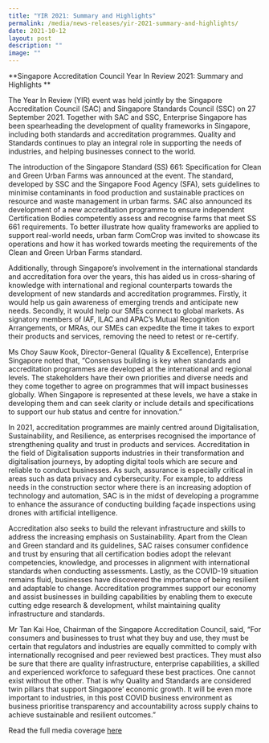 ```yaml
---
title: "YIR 2021: Summary and Highlights"
permalink: /media/news-releases/yir-2021-summary-and-highlights/
date: 2021-10-12
layout: post
description: ""
image: ""
---
```

**Singapore Accreditation Council Year In Review 2021: Summary and Highlights
**
 

The Year In Review (YIR) event was held jointly by the Singapore Accreditation Council (SAC) and Singapore Standards Council (SSC) on 27 September 2021. Together with SAC and SSC, Enterprise Singapore has been spearheading the development of quality frameworks in Singapore, including both standards and accreditation programmes. Quality and Standards continues to play an integral role in supporting the needs of industries, and helping businesses connect to the world.

 

The introduction of the Singapore Standard (SS) 661: Specification for Clean and Green Urban Farms was announced at the event. The standard, developed by SSC and the Singapore Food Agency (SFA), sets guidelines to minimise contaminants in food production and sustainable practices on resource and waste management in urban farms. SAC also announced its development of a new accreditation programme to ensure independent Certification Bodies competently assess and recognise farms that meet SS 661 requirements. To better illustrate how quality frameworks are applied to support real-world needs, urban farm ComCrop was invited to showcase its operations and how it has worked towards meeting the requirements of the Clean and Green Urban Farms standard.

 

Additionally, through Singapore’s involvement in the international standards and accreditation fora over the years, this has aided us in cross-sharing of knowledge with international and regional counterparts towards the development of new standards and accreditation programmes. Firstly, it would help us gain awareness of emerging trends and anticipate new needs. Secondly, it would help our SMEs connect to global markets. As signatory members of IAF, ILAC and APAC’s Mutual Recognition Arrangements, or MRAs, our SMEs can expedite the time it takes to export their products and services, removing the need to retest or re-certify.  

 

Ms Choy Sauw Kook, Director-General (Quality & Excellence), Enterprise Singapore noted that, “Consensus building is key when standards and accreditation programmes are developed at the international and regional levels. The stakeholders have their own priorities and diverse needs and they come together to agree on programmes that will impact businesses globally. When Singapore is represented at these levels, we have a stake in developing them and can seek clarity or include details and specifications to support our hub status and centre for innovation.”

 

In 2021, accreditation programmes are mainly centred around Digitalisation, Sustainability, and Resilience, as enterprises recognised the importance of strengthening quality and trust in products and services. Accreditation in the field of Digitalisation supports industries in their transformation and digitalisation journeys, by adopting digital tools which are secure and reliable to conduct businesses. As such, assurance is especially critical in areas such as data privacy and cybersecurity. For example, to address needs in the construction sector where there is an increasing adoption of technology and automation, SAC is in the midst of developing a programme to enhance the assurance of conducting building façade inspections using drones with artificial intelligence.

 

Accreditation also seeks to build the relevant infrastructure and skills to address the increasing emphasis on Sustainability. Apart from the Clean and Green standard and its guidelines, SAC raises consumer confidence and trust by ensuring that all certification bodies adopt the relevant competencies, knowledge, and processes in alignment with international standards when conducting assessments. Lastly, as the COVID-19 situation remains fluid, businesses have discovered the importance of being resilient and adaptable to change. Accreditation programmes support our economy and assist businesses in building capabilities by enabling them to execute cutting edge research & development, whilst maintaining quality infrastructure and standards.  

 

Mr Tan Kai Hoe, Chairman of the Singapore Accreditation Council, said, “For consumers and businesses to trust what they buy and use, they must be certain that regulators and industries are equally committed to comply with internationally recognised and peer reviewed best practices. They must also be sure that there are quality infrastructure, enterprise capabilities, a skilled and experienced workforce to safeguard these best practices.  One cannot exist without the other. That is why Quality and Standards are considered twin pillars that support Singapore’ economic growth. It will be even more important to industries, in this post COVID business environment as business prioritise transparency and accountability across supply chains to achieve sustainable and resilient outcomes.”



Read the full media coverage [here](https://www.enterprisesg.gov.sg/media-centre/media-releases/2021/september/mr06921\_singapore-standards-council-and-singapore-accreditation-council-set-quality-and-sustainable-benchmarks-for-urban-farms)